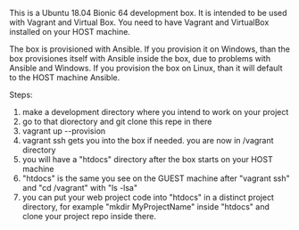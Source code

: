 This is a Ubuntu 18.04 Bionic 64 development box. 
It is intended to be used with Vagrant and Virtual Box. You need to have Vagrant and VirtualBox installed on your HOST machine.

The box is provisioned with Ansible. 
If you provision it on Windows, than the box provisiones itself with Ansible inside the box, due to problems with Ansible and Windows.
If you provision the box on Linux, than it will default to the HOST machine Ansible.

Steps: 

1. make a development directory where you intend to work on your project
2. go to that diorectory and git clone this repe in there
3. vagrant up --provision
4. vagrant ssh gets you into the box if needed. you are now in /vagrant directory
4. you will have a "htdocs" directory after the box starts on your HOST machine
5. "htdocs" is the same you see on the GUEST machine after "vagrant ssh" and "cd /vagrant" with "ls -lsa"
6. you can put your web project code into "htdocs" in a distinct project directory, for example "mkdir MyProjectName" inside "htdocs" and clone your project repo inside there.